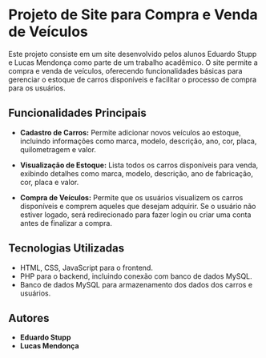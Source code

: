 # Projeto de Site para Compra e Venda de Veículos

Este projeto consiste em um site desenvolvido pelos alunos Eduardo Stupp e Lucas Mendonça como parte de um trabalho acadêmico. O site permite a compra e venda de veículos, oferecendo funcionalidades básicas para gerenciar o estoque de carros disponíveis e facilitar o processo de compra para os usuários.

## Funcionalidades Principais

- **Cadastro de Carros:** Permite adicionar novos veículos ao estoque, incluindo informações como marca, modelo, descrição, ano, cor, placa, quilometragem e valor.
  
- **Visualização de Estoque:** Lista todos os carros disponíveis para venda, exibindo detalhes como marca, modelo, descrição, ano de fabricação, cor, placa e valor.
  
- **Compra de Veículos:** Permite que os usuários visualizem os carros disponíveis e comprem aqueles que desejam adquirir. Se o usuário não estiver logado, será redirecionado para fazer login ou criar uma conta antes de finalizar a compra.

## Tecnologias Utilizadas

- HTML, CSS, JavaScript para o frontend.
- PHP para o backend, incluindo conexão com banco de dados MySQL.
- Banco de dados MySQL para armazenamento dos dados dos carros e usuários.

## Autores

- **Eduardo Stupp**
- **Lucas Mendonça**
